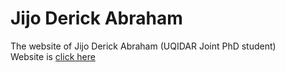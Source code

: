 # Jijo Derick Abraham
The website of Jijo Derick Abraham (UQIDAR Joint PhD student)  
Website is [click here ](https://jijoderick.github.io/)
